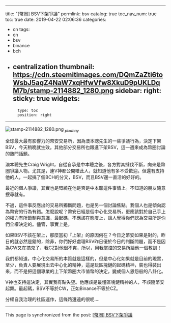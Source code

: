 
---
title: "[幣圈] BSV下架爭議"
permlink: bsv
catalog: true
toc_nav_num: true
toc: true
date: 2019-04-22 02:06:36
categories:
- cn
tags:
- cn
- bsv
- binance
- bch
- centralization
thumbnail: https://cdn.steemitimages.com/DQmZaZti6toWsbJ5aqZ4NaW7xqHfwVfw8XkuD9pUKLDqM7b/stamp-2114882_1280.png
sidebar:
    right:
        sticky: true
widgets:
    -
        type: toc
        position: right
---


![stamp-2114882_1280.png](https://cdn.steemitimages.com/DQmZaZti6toWsbJ5aqZ4NaW7xqHfwVfw8XkuD9pUKLDqM7b/stamp-2114882_1280.png)
<sub>*pixabay*</sub>

全球最大最有影響力的幣安交易所，因為澳本聰先生的一些爭議行為，決定下架BSV，今天稍晚就生效。其他部分交易所也跟進下架BSV，這一週來成為幣圈討論的熱門話題。

澳本聰先生Craig Wright，自從自承是中本聰之後，各方對其撻伐不斷，向來是幣圈爭議人物。尤其是，連V神都公開嗆此人，就知道他有多不受歡迎。但還有支持他的人，一起搞了個BCH的分叉，BSV，而且BSV還一直活的好好的。

最近的個人爭議，其實也是環繞在他是否是中本聰這件事情上。不知道的朋友隨意搜尋就有。

不過，這件事反應出的交易所獨斷問題，也是另一個討論焦點。我個人也是傾向認為幣安的行為有錯。怎麼說呢？幣安已經是個中心化交易所，更應該對於自己手上的權力有所節制與意識，最起碼，不應該在態度上，讓人覺得你們認為交易所是你們全權決定的。儘管，事實上是。

如果BSV不該在架上，那麼當初『上架』的原因何在？今日之幣安如果是對的，昨日的就必然是錯的，除非，你們好好處理BSV昨日優於今日的判斷問題，而不是因為CW又在搞鬼了，我CZ對他很不爽，所以，用我掌控的交易所給他一個教訓！

我們都知道，中心化交易所的本質就是這樣的，但是中心化如果就是目前的現實，至少，負責人要展現出去中心化的精神，這是玩區塊鏈的起碼精神，裝也得裝出來，而不是把這個專業的上下架幣圈大市值幣的決定，變成個人恩怨般的八卦化。

V神也支持這決定，其實我有點失望。他應該是最懂區塊鏈精神的人，不該隨幣安起舞。最起碼，BSV不等於CW，正如Binance不等於CZ。

分權自我治理的社區運作，這條路還遠的很呢....

- - -

This page is synchronized from the post: [[幣圈] BSV下架爭議](https://steemit.com/@deanliu/bsv)
